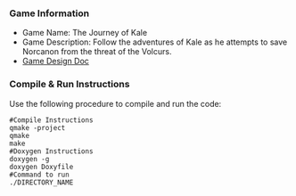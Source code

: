 ### Game Information
  + Game Name: The Journey of Kale
  + Game Description: Follow the adventures of Kale as he attempts to save Norcanon from the threat of the Volcurs.
  + [Game Design Doc](GameDesignDoc.md)


### Compile & Run Instructions
Use the following procedure to compile and run the code:
```shell
#Compile Instructions
qmake -project
qmake
make
#Doxygen Instructions
doxygen -g
doxygen Doxyfile
#Command to run
./DIRECTORY_NAME
```
